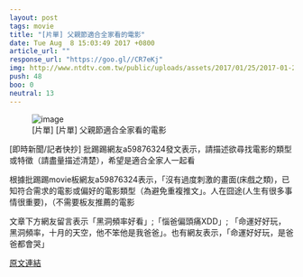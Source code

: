 ```yaml
---
layout: post
tags: movie
title: "[片單] 父親節適合全家看的電影"
date: Tue Aug  8 15:03:49 2017 +0800
article_url: ""
response_url: "https://goo.gl//CR7eKj"
img: http://www.ntdtv.com.tw/public/uploads/assets/2017/01/25/2017-01-25-5888a4ea6d00e.jpg
push: 48
boo: 0
neutral: 13
---
```


<figure>
<img src="http://www.ntdtv.com.tw/public/uploads/assets/2017/01/25/2017-01-25-5888a4ea6d00e.jpg" alt="image">
<figcaption>
[片單] [片單] 父親節適合全家看的電影
</figcaption>
</figure>



[即時新聞/記者快抄] 批踢踢網友a59876324發文表示，請描述欲尋找電影的類型或特徵（請盡量描述清楚），希望是適合全家人一起看

根據批踢踢movie板網友a59876324表示，「沒有過度刺激的畫面(床戲之類)，已知符合需求的電影或偏好的電影類型（為避免重複推文」。人在囧途(人生有很多事情很重要)，（不需要板友推薦的電影

文章下方網友留言表示「黑洞頻率好看」;「惱爸偏頭痛XDD」; 「命運好好玩，黑洞頻率，十月的天空，他不笨他是我爸爸」。也有網友表示，「命運好好玩，是爸爸都會哭」

<a href = "https://www.ptt.cc/bbs/movie/M.1502175833.A.D76.html">原文連結</a>

